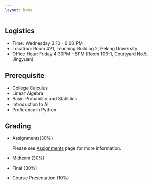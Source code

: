 ```yaml
---
layout: home
---
```


## Logistics
* Time: Wednesday 3:10 - 6:00 PM
* Location: Room 421, Teaching Building 2, Peking University
* Office Hour: Friday 4:30PM - 6PM (Room 106-1, Courtyard No.5, Jingyuan)



## Prerequisite
* College Calculus
* Linear Algebra
* Basic Probability and Statistics
* Introduction to AI
* Proficency in Python

## Grading 
* Assignments(30%)

  Please see [Assignments](https://hughw19.github.io/IntrotoCV/assignments/) page for more information.
  
* Midterm (30%)
* Final (30%)
* Course Presentation (10%)




